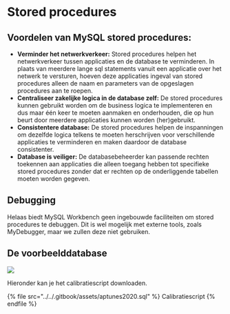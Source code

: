 # Stored procedures

## Voordelen van MySQL stored procedures:

* **Verminder het netwerkverkeer:** Stored procedures helpen het netwerkverkeer tussen applicaties en de database te verminderen. In plaats van meerdere lange sql statements vanuit een applicatie over het netwerk te versturen, hoeven deze applicaties ingeval van stored procedures alleen de naam en parameters van de opgeslagen procedures aan te roepen.
* **Centraliseer zakelijke logica in de database zelf:** De stored procedures kunnen gebruikt worden om de business logica te implementeren en dus maar één keer te moeten aanmaken en onderhouden, die op hun beurt door meerdere applicaties kunnen worden (her)gebruikt.
* **Consistentere database:** De stored procedures helpen de inspanningen om dezelfde logica telkens te moeten herschrijven voor verschillende applicaties te verminderen en maken daardoor de database consistenter.
* **Database is veiliger:** De databasebeheerder kan passende rechten toekennen aan applicaties die alleen toegang hebben tot specifieke stored procedures zonder dat er rechten op de onderliggende tabellen moeten worden gegeven.

## Debugging

Helaas biedt MySQL Workbench geen ingebouwde faciliteiten om stored procedures te debuggen. Dit is wel mogelijk met externe tools, zoals MyDebugger, maar we zullen deze niet gebruiken.

## De voorbeelddatabase

![](../../.gitbook/assets/aptunes\_erd.png)

Hieronder kan je het calibratiescript downloaden.

{% file src="../../.gitbook/assets/aptunes2020.sql" %}
Calibratiescript
{% endfile %}
